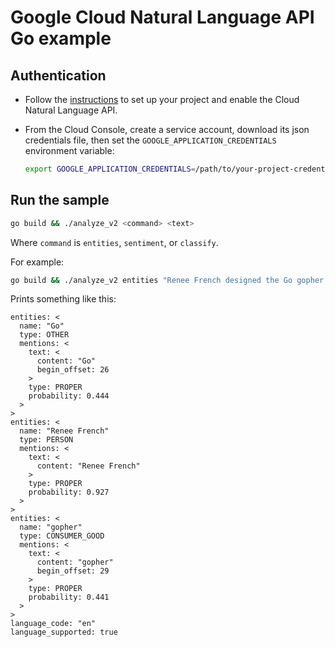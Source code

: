 # Google Cloud Natural Language API Go example

## Authentication

* Follow the [instructions][project] to set up your project and enable the Cloud Natural Language API.
* From the Cloud Console, create a service account,
  download its json credentials file, then set the 
  `GOOGLE_APPLICATION_CREDENTIALS` environment variable:

  ```bash
  export GOOGLE_APPLICATION_CREDENTIALS=/path/to/your-project-credentials.json
  ```

[cloud-console]: https://console.cloud.google.com
[project]: https://cloud.google.com/natural-language/docs/getting-started#set_up_your_project

## Run the sample

```bash
go build && ./analyze_v2 <command> <text>
```

Where `command` is `entities`, `sentiment`, or `classify`.

For example:

```bash
go build && ./analyze_v2 entities "Renee French designed the Go gopher."
```

Prints something like this:

```
entities: <
  name: "Go"
  type: OTHER
  mentions: <
    text: <
      content: "Go"
      begin_offset: 26
    >
    type: PROPER
    probability: 0.444
  >
>
entities: <
  name: "Renee French"
  type: PERSON
  mentions: <
    text: <
      content: "Renee French"
    >
    type: PROPER
    probability: 0.927
  >
>
entities: <
  name: "gopher"
  type: CONSUMER_GOOD
  mentions: <
    text: <
      content: "gopher"
      begin_offset: 29
    >
    type: PROPER
    probability: 0.441
  >
>
language_code: "en"
language_supported: true
```
